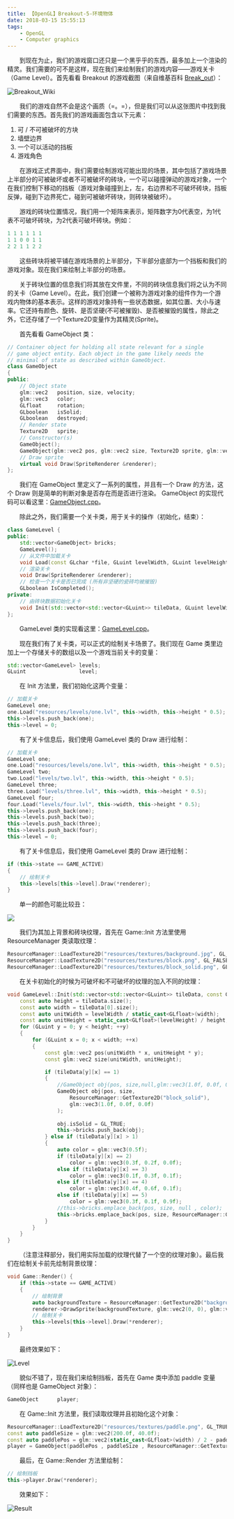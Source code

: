 ```yaml
---
title: 【OpenGL】Breakout-5-环境物体
date: 2018-03-15 15:55:13
tags:
	- OpenGL
	- Computer graphics
---
```


&emsp;&emsp;到现在为止，我们的游戏窗口还只是一个黑乎乎的东西，最多加上一个渲染的精灵。我们需要的可不是这样，现在我们来绘制我们的游戏内容——游戏关卡（Game Level）。首先看看 Breakout 的游戏截图（来自维基百科 [Break_out](https://en.wikipedia.org/wiki/Breakout_%28video_game%29)）：

![Breakout_Wiki](https://image.ibb.co/b6jUNx/Breakout2600_svg.png)

<!--more-->

&emsp;&emsp;我们的游戏自然不会是这个画质（=。=），但是我们可以从这张图片中找到我们需要的东西。首先我们的游戏画面包含以下元素：

1. 可 / 不可被破坏的方块
2. 墙壁边界
3. 一个可以活动的挡板
4. 游戏角色

&emsp;&emsp;在游戏正式界面中，我们需要绘制游戏可能出现的场景，其中包括了游戏场景上半部分的可被破坏或者不可被破坏的砖块，一个可以碰撞弹动的游戏对象，一个在我们控制下移动的挡板（游戏对象碰撞到上，左，右边界和不可破坏砖块，挡板反弹，碰到下边界死亡，碰到可被破坏砖块，则砖块被破坏）。

&emsp;&emsp;游戏的砖块位置情况，我们用一个矩阵来表示，矩阵数字为0代表空，为1代表不可破坏砖块，为2代表可破坏砖块。例如：

```c++
1 1 1 1 1 1
1 1 0 0 1 1
2 2 1 1 2 2
```

&emsp;&emsp;这些砖块将被平铺在游戏场景的上半部分，下半部分底部为一个挡板和我们的游戏对象。现在我们来绘制上半部分的场景。

&emsp;&emsp;关于砖块位置的信息我们将其放在文件里，不同的砖块信息我们将之认为不同的关卡（Game Level）。在此，我们创建一个被称为游戏对象的组件作为一个游戏内物体的基本表示。这样的游戏对象持有一些状态数据，如其位置、大小与速率。它还持有颜色、旋转、是否坚硬(不可被摧毁)、是否被摧毁的属性，除此之外，它还存储了一个Texture2D变量作为其精灵(Sprite)。

&emsp;&emsp;首先看看 GameObject 类：

```c++
// Container object for holding all state relevant for a single
// game object entity. Each object in the game likely needs the
// minimal of state as described within GameObject.
class GameObject
{
public:
    // Object state
    glm::vec2   position, size, velocity;
    glm::vec3   color;
    GLfloat     rotation;
    GLboolean   isSolid;
    GLboolean   destroyed;
    // Render state
    Texture2D   sprite;	
    // Constructor(s)
    GameObject();
    GameObject(glm::vec2 pos, glm::vec2 size, Texture2D sprite, glm::vec3 color = glm::vec3(1.0f), glm::vec2 velocity = glm::vec2(0.0f, 0.0f));
    // Draw sprite
    virtual void Draw(SpriteRenderer &renderer);
};

```

&emsp;&emsp;我们在 GameObject 里定义了一系列的属性，并且有一个 Draw 的方法，这个 Draw 则是简单的判断对象是否存在而是否进行渲染。 GameObject 的实现代码可以看这里：[GameObject.cpp](https://github.com/KsGin/OpenGL-BreakOut/blob/master/OpenGL-Breakout/GameObject.cpp)。

&emsp;&emsp;除此之外，我们需要一个关卡类，用于关卡的操作（初始化，结束）：

```c++
class GameLevel {
public:
	std::vector<GameObject> bricks;
	GameLevel();
	// 从文件中加载关卡
    void Load(const GLchar *file, GLuint levelWidth, GLuint levelHeight);
    // 渲染关卡
    void Draw(SpriteRenderer &renderer);
    // 检查一个关卡是否已完成 (所有非坚硬的瓷砖均被摧毁)
    GLboolean IsCompleted();
private:
    // 由砖块数据初始化关卡
	void Init(std::vector<std::vector<GLuint>> tileData, GLuint levelWidth, GLuint levelHeight);
};
```

&emsp;&emsp;GameLevel 类的实现看这里：[GameLevel.cpp](https://github.com/KsGin/OpenGL-BreakOut/blob/master/OpenGL-Breakout/GameLevel.cpp)。

&emsp;&emsp;现在我们有了关卡类，可以正式的绘制关卡场景了。我们现在 Game 类里边加上一个存储关卡的数组以及一个游戏当前关卡的变量：

```c++
std::vector<GameLevel> levels;
GLuint                 level;
```

&emsp;&emsp;在 Init 方法里，我们初始化这两个变量：

```c++
// 加载关卡
GameLevel one;
one.Load("resources/levels/one.lvl", this->width, this->height * 0.5);
this->levels.push_back(one);
this->level = 0;
```

&emsp;&emsp;有了关卡信息后，我们使用 GameLevel 类的 Draw 进行绘制：

```c++
// 加载关卡
GameLevel one;
one.Load("resources/levels/one.lvl", this->width, this->height * 0.5);
GameLevel two; 
two.Load("levels/two.lvl", this->width, this->height * 0.5);
GameLevel three; 
three.Load("levels/three.lvl", this->width, this->height * 0.5);
GameLevel four; 
four.Load("levels/four.lvl", this->width, this->height * 0.5);
this->levels.push_back(one);
this->levels.push_back(two);
this->levels.push_back(three);
this->levels.push_back(four);
this->level = 0;
```

&emsp;&emsp;有了关卡信息后，我们使用 GameLevel 类的 Draw 进行绘制：

```c++
if (this->state == GAME_ACTIVE)
{
	// 绘制关卡
	this->levels[this->level].Draw(*renderer);
}
```

&emsp;&emsp;单一的颜色可能比较丑：

![](https://image.ibb.co/k68Z5H/image.png)

&emsp;&emsp;我们为其加上背景和砖块纹理，首先在 Game::Init 方法里使用 ResourceManager 类读取纹理：

```c++
ResourceManager::LoadTexture2D("resources/textures/background.jpg", GL_FALSE, "background");
ResourceManager::LoadTexture2D("resources/textures/block.png", GL_FALSE, "block");
ResourceManager::LoadTexture2D("resources/textures/block_solid.png", GL_FALSE, "block_solid");
```

&emsp;&emsp;在关卡初始化的时候为可破坏和不可破坏的纹理的加入不同的纹理：

```c++
void GameLevel::Init(std::vector<std::vector<GLuint>> tileData, const GLuint levelWidth, const GLuint levelHeight) {
	const auto height = tileData.size();
	const auto width = tileData[0].size();
	const auto unitWidth = levelWidth / static_cast<GLfloat>(width);
	const auto unitHeight = static_cast<GLfloat>(levelHeight) / height;
	for (GLuint y = 0; y < height; ++y)
	{
		for (GLuint x = 0; x < width; ++x)
		{
			const glm::vec2 pos(unitWidth * x, unitHeight * y);
			const glm::vec2 size(unitWidth, unitHeight);

			if (tileData[y][x] == 1)
			{
				//GameObject obj(pos, size,null,glm::vec3(1.0f, 0.0f, 0.0f));
				GameObject obj(pos, size,
					ResourceManager::GetTexture2D("block_solid"),
					glm::vec3(1.0f, 0.0f, 0.0f)
				);
                
				obj.isSolid = GL_TRUE;
				this->bricks.push_back(obj);
			} else if (tileData[y][x] > 1)
			{
				auto color = glm::vec3(0.5f); 
				if (tileData[y][x] == 2)
					color = glm::vec3(0.3f, 0.2f, 0.0f);
				else if (tileData[y][x] == 3)
					color = glm::vec3(0.1f, 0.3f, 0.1f);
				else if (tileData[y][x] == 4)
					color = glm::vec3(0.4f, 0.6f, 0.1f);
				else if (tileData[y][x] == 5)
					color = glm::vec3(0.3f, 0.1f, 0.9f);
                //this->bricks.emplace_back(pos, size, null , color);
				this->bricks.emplace_back(pos, size, ResourceManager::GetTexture2D("block"), color);
			}
		}
	}
}
```

&emsp;&emsp;（注意注释部分，我们用实际加载的纹理代替了一个空的纹理对象）。最后我们在绘制关卡前先绘制背景纹理：

```c++
void Game::Render() {
	if (this->state == GAME_ACTIVE)
	{
		// 绘制背景
		auto backgroundTexture = ResourceManager::GetTexture2D("background");
		renderer->DrawSprite(backgroundTexture, glm::vec2(0, 0), glm::vec2(this->width, this->height), 0.0f , glm::vec3(0.1f , 0.1f , 0.1f));
		// 绘制关卡
		this->levels[this->level].Draw(*renderer);
	}
}
```

&emsp;&emsp;最终效果如下：

![Level](https://image.ibb.co/jSErkH/image.png)

&emsp;&emsp;貌似不错了，现在我们来绘制挡板，首先在 Game 类中添加 paddle 变量（同样也是 GameObject 对象）：

```c++
GameObject      player;
```

&emsp;&emsp;在 Game::Init 方法里，我们读取纹理并且初始化这个对象：

```c++
ResourceManager::LoadTexture2D("resources/textures/paddle.png", GL_TRUE, "paddle");
const auto paddleSize = glm::vec2(200.0f, 40.0f);
const auto paddlePos = glm::vec2(static_cast<GLfloat>(width) / 2 - paddleSize.x / 2 , height - paddleSize.y / 2);	//在底部
player = GameObject(paddlePos , paddleSize , ResourceManager::GetTexture2D("paddle") , glm::vec3(0.3f) , glm::vec2(500.0f));
```

&emsp;&emsp;最后，在 Game::Render 方法里绘制：

```c++
// 绘制挡板
this->player.Draw(*renderer);
```

&emsp;&emsp;效果如下：

![Result](https://image.ibb.co/faVHsx/image.png)